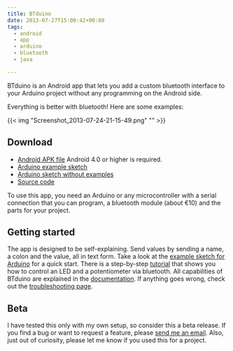 ```yaml
---
title: BTduino
date: 2013-07-27T15:00:42+00:00
tags:
  - android
  - app
  - arduino
  - bluetooth
  - java

---
```

BTduino is an Android app that lets you add a custom bluetooth interface to your Arduino project without any programming on the Android side.

Everything is better with bluetooth! Here are some examples:

{{< img "Screenshot_2013-07-24-21-15-49.png" "" >}}

## Download

  * [Android APK file][1] Android 4.0 or higher is required.
  * [Arduino example sketch][2]
  * [Arduino sketch without examples][3]
  * [Source code][4]

<!--more-->To use this app, you need an Arduino or any microcontroller with a serial connection that you can program, a bluetooth module (about €10) and the parts for your project.

## Getting started

The app is designed to be self-explaining. Send values by sending a name, a colon and the value, all in text form. Take a look at the [example sketch for Arduino][2] for a quick start. There is a step-by-step [tutorial][5] that shows you how to control an LED and a potentiometer via bluetooth. All capabilities of BTduino are explained in the [documentation][6]. If anything goes wrong, check out the [troubleshooting page][7].

## Beta

I have tested this only with my own setup, so consider this a beta release. If you find a bug or want to request a feature, please [send me an email][8]. Also, just out of curiosity, please let me know if you used this for a project.

 [1]: /article/btduino/BTduino.apk
 [2]: /article/btduino/BTduino_example.txt
 [3]: /article/btduino/BTduino.txt
 [4]: /article/btduino/BTduino_source.zip
 [5]: http://marian42.de/?p=95
 [6]: http://marian42.de/?p=140
 [7]: http://marian42.de/?p=242
 [8]: mailto:mail@marian42.de
